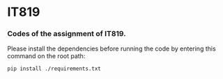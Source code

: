 # IT819
### Codes of the assignment of IT819.
Please install the dependencies before running the code by entering this command on the root path: 
```
pip install ./requirements.txt
```
